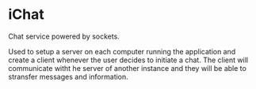 # iChat
Chat service powered by sockets.

Used to setup a server on each computer running the application and create a client whenever the user decides to initiate a chat.  The client will communicate witht he server of another instance and they will be able to stransfer messages and information.

